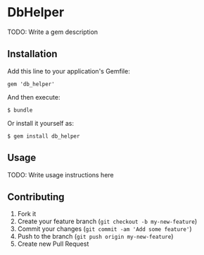 # DbHelper

TODO: Write a gem description

## Installation

Add this line to your application's Gemfile:

    gem 'db_helper'

And then execute:

    $ bundle

Or install it yourself as:

    $ gem install db_helper

## Usage

TODO: Write usage instructions here

## Contributing

1. Fork it
2. Create your feature branch (`git checkout -b my-new-feature`)
3. Commit your changes (`git commit -am 'Add some feature'`)
4. Push to the branch (`git push origin my-new-feature`)
5. Create new Pull Request
